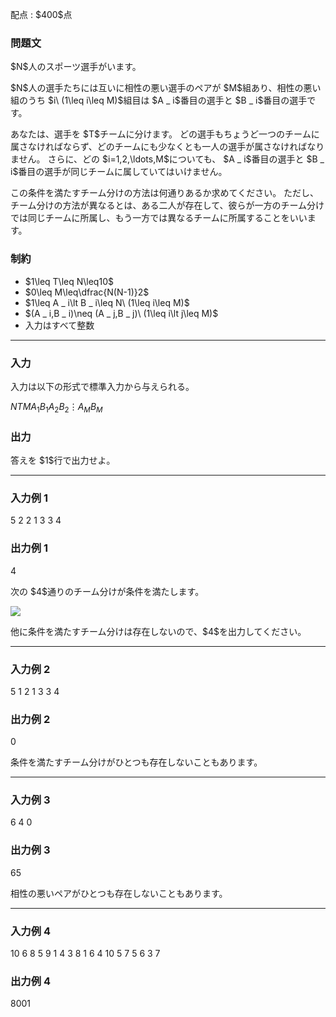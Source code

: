 
<div>

<span>

<span>

<p>
配点 : $400$点
</p>

<div>

<section>

### **問題文**

<p>
$N$人のスポーツ選手がいます。
</p>

<p>
$N$人の選手たちには互いに相性の悪い選手のペアが $M$組あり、相性の悪い組のうち $i\ (1\leq i\leq M)$組目は $A _ i$番目の選手と $B _ i$番目の選手です。
</p>

<p>
あなたは、選手を $T$チームに分けます。
どの選手もちょうど一つのチームに属さなければならず、どのチームにも少なくとも一人の選手が属さなければなりません。
さらに、どの $i=1,2,\ldots,M$についても、 $A _ i$番目の選手と $B _ i$番目の選手が同じチームに属していてはいけません。
</p>

<p>
この条件を満たすチーム分けの方法は何通りあるか求めてください。
ただし、チーム分けの方法が異なるとは、ある二人が存在して、彼らが一方のチーム分けでは同じチームに所属し、もう一方では異なるチームに所属することをいいます。
</p>

</section>

</div>

<div>

<section>

### **制約**

<ul>

<li>
$1\leq T\leq N\leq10$
</li>

<li>
$0\leq M\leq\dfrac{N(N-1)}2$
</li>

<li>
$1\leq A _ i\lt B _ i\leq N\ (1\leq i\leq M)$
</li>

<li>
$(A _ i,B _ i)\neq (A _ j,B _ j)\ (1\leq i\lt j\leq M)$
</li>

<li>
入力はすべて整数
</li>

</ul>

</section>

</div>

---

<div>

<div>

<section>

### **入力**

<p>
入力は以下の形式で標準入力から与えられる。
</p>

<div>

$N$$T$$M$$A _ 1$$B _ 1$$A _ 2$$B _ 2$$\vdots$$A _ M$$B _ M$
</div>

</section>

</div>

<div>

<section>

### **出力**

<p>
答えを $1$行で出力せよ。
</p>

</section>

</div>

</div>

---

<div>

<section>

### **入力例 1**

<div>

5 2 2
1 3
3 4

</div>

</section>

</div>

<div>

<section>

### **出力例 1**

<div>

4

</div>

<p>
次の $4$通りのチーム分けが条件を満たします。
</p>

<p>

<img src="https://img.atcoder.jp/abc310/b92c2629f68d56350fe18e6d0a8fa060.png">

</img>

</p>

<p>
他に条件を満たすチーム分けは存在しないので、$4$を出力してください。
</p>

</section>

</div>

---

<div>

<section>

### **入力例 2**

<div>

5 1 2
1 3
3 4

</div>

</section>

</div>

<div>

<section>

### **出力例 2**

<div>

0

</div>

<p>
条件を満たすチーム分けがひとつも存在しないこともあります。
</p>

</section>

</div>

---

<div>

<section>

### **入力例 3**

<div>

6 4 0

</div>

</section>

</div>

<div>

<section>

### **出力例 3**

<div>

65

</div>

<p>
相性の悪いペアがひとつも存在しないこともあります。
</p>

</section>

</div>

---

<div>

<section>

### **入力例 4**

<div>

10 6 8
5 9
1 4
3 8
1 6
4 10
5 7
5 6
3 7

</div>

</section>

</div>

<div>

<section>

### **出力例 4**

<div>

8001

</div>

</section>

</div>

</span>

</span>

</div>
